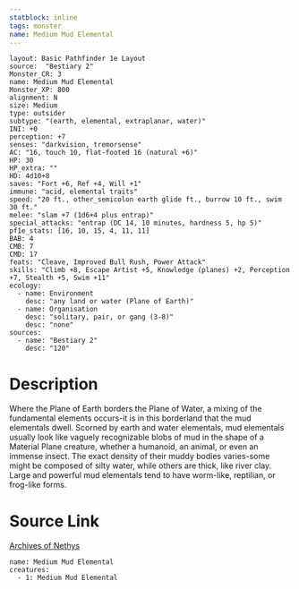 ```yaml
---
statblock: inline
tags: monster
name: Medium Mud Elemental
---
```

```statblock
layout: Basic Pathfinder 1e Layout
source:  "Bestiary 2"
Monster_CR: 3
name: Medium Mud Elemental
Monster_XP: 800
alignment: N
size: Medium
type: outsider
subtype: "(earth, elemental, extraplanar, water)"
INI: +0
perception: +7
senses: "darkvision, tremorsense"
AC: "16, touch 10, flat-footed 16 (natural +6)"
HP: 30
HP_extra: ""
HD: 4d10+8
saves: "Fort +6, Ref +4, Will +1"
immune: "acid, elemental traits"
speed: "20 ft., other_semicolon earth glide ft., burrow 10 ft., swim 30 ft."
melee: "slam +7 (1d6+4 plus entrap)"
special_attacks: "entrap (DC 14, 10 minutes, hardness 5, hp 5)"
pf1e_stats: [16, 10, 15, 4, 11, 11]
BAB: 4
CMB: 7
CMD: 17
feats: "Cleave, Improved Bull Rush, Power Attack"
skills: "Climb +8, Escape Artist +5, Knowledge (planes) +2, Perception +7, Stealth +5, Swim +11"
ecology:
  - name: Environment
    desc: "any land or water (Plane of Earth)"
  - name: Organisation
    desc: "solitary, pair, or gang (3-8)"
    desc: "none"
sources:
  - name: "Bestiary 2"
    desc: "120"
```
# Description
Where the Plane of Earth borders the Plane of Water, a mixing of the fundamental elements occurs-it is in this borderland that the mud elementals dwell. Scorned by earth and water elementals, mud elementals usually look like vaguely recognizable blobs of mud in the shape of a Material Plane creature, whether a humanoid, an animal, or even an immense insect. The exact density of their muddy bodies varies-some might be composed of silty water, while others are thick, like river clay. Large and powerful mud elementals tend to have worm-like, reptilian, or frog-like forms.
# Source Link
[Archives of Nethys](https://aonprd.com/MonsterDisplay.aspx?ItemName=Medium%20Mud%20Elemental)
```encounter-table
name: Medium Mud Elemental
creatures:
  - 1: Medium Mud Elemental
```
